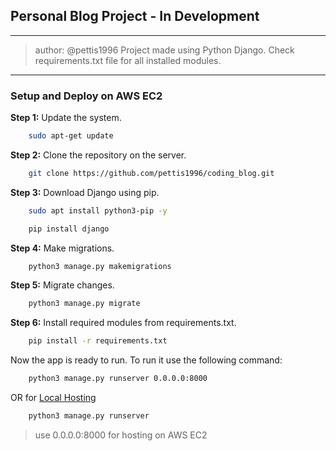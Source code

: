 ## Personal Blog Project - In Development


***


> author: @pettis1996
> Project made using Python Django. 
> Check requirements.txt file for all installed modules.


***

### Setup and Deploy on AWS EC2

**Step 1:**
Update the system.
```bash
    sudo apt-get update
```

**Step 2:**
Clone the repository on the server.
```bash
    git clone https://github.com/pettis1996/coding_blog.git
```

**Step 3:**
Download Django using pip.
```bash
    sudo apt install python3-pip -y
```

```bash
    pip install django
```

**Step 4:**
Make migrations.
```bash
    python3 manage.py makemigrations
```

**Step 5:**
Migrate changes.
```bash
    python3 manage.py migrate
```

**Step 6:**
Install required modules from requirements.txt.
```bash
    pip install -r requirements.txt
```

Now the app is ready to run. To run it use the following command:
```bash
    python3 manage.py runserver 0.0.0.0:8000
```
OR for [Local Hosting](http://127.0.0.1:8000)
```bash
    python3 manage.py runserver
```
> use 0.0.0.0:8000 for hosting on AWS EC2